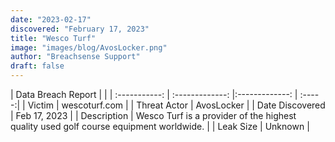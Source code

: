 ```yaml
---
date: "2023-02-17"
discovered: "February 17, 2023"
title: "Wesco Turf"
image: "images/blog/AvosLocker.png"
author: "Breachsense Support"
draft: false
---
```


| Data Breach Report           |              | 
| :-----------: | :-------------:     |:-------------:    | :-----:|
| Victim      | wescoturf.com      | 
| Threat Actor      | AvosLocker      | 
| Date Discovered      | Feb 17, 2023      | 
| Description      | Wesco Turf is a provider of the highest quality used golf course equipment worldwide.      | 
| Leak Size      | Unknown      | 

